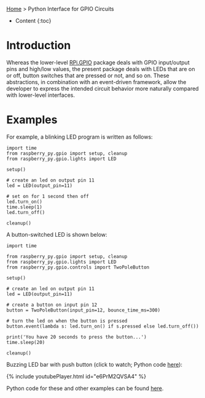 [Home](index.md) > Python Interface for GPIO Circuits
* Content
{:toc}

# Introduction
Whereas the lower-level [RPi.GPIO](https://pypi.org/project/RPi.GPIO/) package deals with GPIO input/output pins and 
high/low values, the present package deals with LEDs that are on or off, button switches that are pressed or not, and so 
on. These abstractions, in combination with an event-driven framework, allow the developer to express the intended 
circuit behavior more naturally compared with lower-level interfaces. 

# Examples
For example, a blinking LED program is written as follows:
```
import time
from raspberry_py.gpio import setup, cleanup
from raspberry_py.gpio.lights import LED

setup()

# create an led on output pin 11
led = LED(output_pin=11)

# set on for 1 second then off
led.turn_on()
time.sleep(1)
led.turn_off()

cleanup()
```
A button-switched LED is shown below:

```
import time

from raspberry_py.gpio import setup, cleanup
from raspberry_py.gpio.lights import LED
from raspberry_py.gpio.controls import TwoPoleButton

setup()

# create an led on output pin 11
led = LED(output_pin=11)

# create a button on input pin 12
button = TwoPoleButton(input_pin=12, bounce_time_ms=300)

# turn the led on when the button is pressed
button.event(lambda s: led.turn_on() if s.pressed else led.turn_off())

print('You have 20 seconds to press the button...')
time.sleep(20)

cleanup()
```

Buzzing LED bar with push button (click to watch; Python code [here](https://github.com/MatthewGerber/raspberry-py/blob/main/src/raspberry_py/gpio/examples/buzzing_led_bar_with_button.py)):

{% include youtubePlayer.html id="e6PrM2QVSA4" %}

Python code for these and other examples can be found [here](https://github.com/MatthewGerber/raspberry-py/tree/main/src/raspberry_py/gpio/examples).
